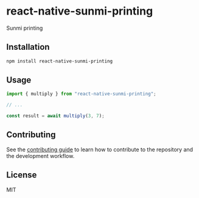 # react-native-sunmi-printing

Sunmi printing

## Installation

```sh
npm install react-native-sunmi-printing
```

## Usage

```js
import { multiply } from "react-native-sunmi-printing";

// ...

const result = await multiply(3, 7);
```

## Contributing

See the [contributing guide](CONTRIBUTING.md) to learn how to contribute to the repository and the development workflow.

## License

MIT
